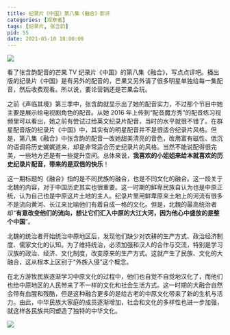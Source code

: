 ```yaml
---
title: 纪录片《中国》第八集《融合》影评
categories: [观察者]
tags: [纪录片, 张含韵]
pid: 55
date: 2021-05-10 18:00:00
---
```


![](https://website-1256060851.file.myqcloud.com/posts/55/china.jpg!600x)

看了张含韵配音的芒果 TV 纪录片《中国》的第八集《融合》，写点点评吧。播出版的纪录片《中国》是有另外的配音的，芒果又另外请了很多明星单独给每一集配音，然后收费观看。所以说，要论营销还是芒果会玩。<!-- more -->

之前《声临其境》第三季中，张含韵就显示出了她的配音实力，不过那个节目中她主要是展示给电视剧角色的配音。从她 2016 年上传到“配音魔方秀”的配音练习视频里可以看出，她之前有尝试过给英文纪录片配音，当时的水平就很不错了。在群星配音版的纪录片《中国》中，其实有的明星配音并不是很适合纪录片风格。但是，第八集《融合》中张含韵的配音一改她甜美清亮的音色，改用富有磁性、低沉的语调将历史娓娓道来，却是非常适合历史纪录片的风格。当然不能说配得很完美，一些地方还是有一些提升空间。总体来说，**我喜欢的小姐姐来给本就喜欢的历史纪录片配音，带来的是双倍的快乐**！

这一期标题的《融合》指的是不同民族的融合，也是不同文化的融合。这一段关于北魏的内容，对于中国历史其实也很重要。这一时期的鲜卑民族自认为也是中原正统，认为自己也是中原这片土地的主人。纪录片里用鲜卑原来土地上的河流有很多不是流向黄河、长江来比喻他们有着自成一格的文化。但是，北魏的最高统治者却“**有意改变他们的流向，想让它们汇入中原的大江大河，因为他心中盛放的是整个中国**”。

北魏的统治者开始统治中原地区后，发现他们缺少对农耕的生产方式、政治经济制度、儒家文化的认知。为了维持统治，必须加强和汉人的合作与交流，特别是学习汉族的政治、经济、文化制度，改变原来的生产方式。这就产生了民族、文化的大融合，这从根本上区别于“外族入侵”这个概念。

在北方游牧民族逐渐学习中原文化的过程中，他们也自觉不自觉地汉化了，而他们也给中原地区的人民带来了不一样的文化和社会生活方式。这一时期的大融合自然会带有血腥和残酷，但是这种融合更多的是给古老的中原文化带来了新的生机与活力。由此，中华民族大家庭的成员逐渐增加，社会和文化的多样性也进一步加强，就这样各民族共同塑造了独特的中华文化。

![](https://website-1256060851.file.myqcloud.com/posts/55/culture.png!600x)